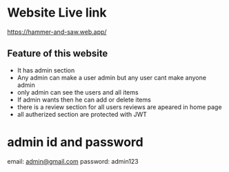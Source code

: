 # Website Live link 
https://hammer-and-saw.web.app/

## Feature of this website

* It has admin section
* Any admin can make a user admin but any user cant make anyone admin
* only admin can see the users and all items
* If admin wants then he can add or delete items
* there is a review section for all users reviews are apeared in home page 
* all autherized section are protected with JWT 


# admin id and password 
email: admin@gmail.com
password: admin123